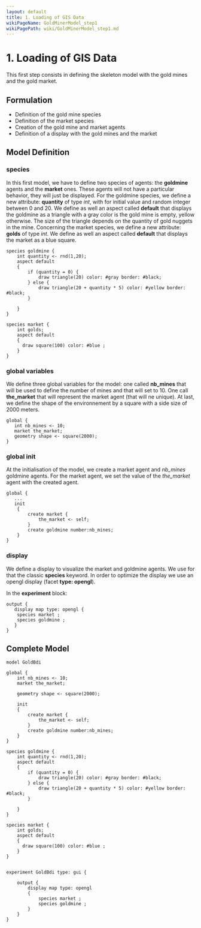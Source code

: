 ```yaml
---
layout: default
title: 1. Loading of GIS Data
wikiPageName: GoldMinerModel_step1
wikiPagePath: wiki/GoldMinerModel_step1.md
---
```

# 1. Loading of GIS Data
This first step consists in defining the skeleton model with the gold mines and the gold market.


## Formulation
  * Definition of the gold mine species
  * Definition of the market species
  * Creation of the gold mine and market agents
  * Definition of a display with the gold mines and the market





## Model Definition

### species
In this first model, we have to define two species of agents: the **goldmine** agents and the **market** ones. These agents will not have a particular behavior, they will just be displayed.
For the goldmine species, we define a new attribute: **quantity** of type _int_, with for initial value and random integer between 0 and 20. We define as well an aspect called **default** that displays the goldmine as a triangle with a gray color is the gold mine is empty, yellow otherwise. The size of the triangle depends on the quantity of gold nuggets in the mine. 
Concerning the market species, we define a new attribute: **golds** of type _int_. We define as well an aspect called **default** that displays the market as a blue square.

```
species goldmine {
	int quantity <- rnd(1,20);
	aspect default
	{
		if (quantity = 0) {
			draw triangle(20) color: #gray border: #black;	
		} else {
			draw triangle(20 + quantity * 5) color: #yellow border: #black;	
		}
	 
	}
}

species market {
	int golds;
	aspect default
	{
	  draw square(100) color: #blue ;
	}
}

```
### global variables
We define three global variables for the model: one called **nb_mines** that will be used to define the number of mines and that will set to 10. One call **the_market** that will represent the market agent (that will ne unique). At last, we define the shape of the environnement by a square with a side size of 2000 meters.

```
global {
   int nb_mines <- 10; 
   market the_market;
   geometry shape <- square(2000);
}

```
### global init
At the initialisation of the model, we create a market agent and _nb_mines_ goldmine agents. For the market agent, we set the value of the _the_market_ agent with the created agent. 

```
global {
   ...
   init
	{
		create market {
			the_market <- self;
		}
		create goldmine number:nb_mines;
	}
}
```

### display
We define a display to visualize the market and goldmine agents. We use for that the classic **species** keyword. In order to optimize the display we use an opengl display (facet **type: opengl**).

In the **experiment** block:
```
output {
   display map type: opengl {
	species market ;
	species goldmine ;
   }
}
```





## Complete Model

```
model GoldBdi

global {
	int nb_mines <- 10; 
	market the_market;
	
	geometry shape <- square(2000);
	
	init
	{
		create market {
			the_market <- self;
		}
		create goldmine number:nb_mines;
	}
}

species goldmine {
	int quantity <- rnd(1,20);
	aspect default
	{
		if (quantity = 0) {
			draw triangle(20) color: #gray border: #black;	
		} else {
			draw triangle(20 + quantity * 5) color: #yellow border: #black;	
		}
	 
	}
}

species market {
	int golds;
	aspect default
	{
	  draw square(100) color: #blue ;
	}
}


experiment GoldBdi type: gui {

	output {
		display map type: opengl
		{
			species market ;
			species goldmine ;
		}
	}
}

```
